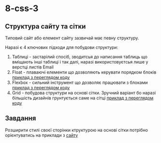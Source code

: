 # 8-css-3

## Структура сайту та сітки

Типовий сайт або елемент сайту зазвичай має певну структуру.

Наразі є 4 ключових підходи для побудови структури:

1. Таблиці - застарілий спосіб, зводитсья до написання таблиць що вміщають інші таблиці і так далі, наразі використовуєтсья лише у верстці листів Email
2. Float - плаваючі елементи що дозволяють керувати порядком блоків [приклад з переглядом коду](https://www.w3schools.com/css/tryit.asp?filename=trycss_template1_float)
3. Flexbox - сильний інструмент що дозволяє працювати з блоками [приклад з переглядом коду](https://www.w3schools.com/css/tryit.asp?filename=trycss_template1_flexbox)
4. Grid - побудова структури на основі сітки. Зручний варіант бо наразі більшість дизайнів грунтується саме на сітці [приклад з переглядом коду](https://www.w3schools.com/css/tryit.asp?filename=trycss_template1_grid)

## Завдання

Розширити стилі своєї сторінки ктруктурою на основі сітки потрібно орієнтуватись на приклади з [сайту](https://www.w3schools.com/css/css_templates.asp)

